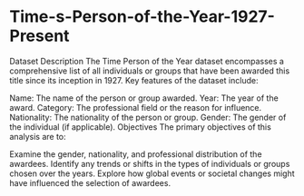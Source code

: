 # Time-s-Person-of-the-Year-1927-Present

Dataset Description
The Time Person of the Year dataset encompasses a comprehensive list of all individuals or groups that have been awarded this title since its inception in 1927. Key features of the dataset include:

Name: The name of the person or group awarded.
Year: The year of the award.
Category: The professional field or the reason for influence.
Nationality: The nationality of the person or group.
Gender: The gender of the individual (if applicable).
Objectives
The primary objectives of this analysis are to:

Examine the gender, nationality, and professional distribution of the awardees.
Identify any trends or shifts in the types of individuals or groups chosen over the years.
Explore how global events or societal changes might have influenced the selection of awardees.
